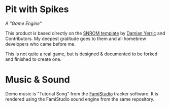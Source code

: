 Pit with Spikes
===============

_A "Game Engine"_

This product is based directly on the 
[SNROM template](https://github.com/pinobatch/snrom-template) by 
[Damian Yerric](https://github.com/pinobatch) and Contributors. My deepest
gratitude goes to them and all homebrew developers who came before me.

This is not quite a real game, but is designed & documented to be forked and
finished to create one.

Music & Sound
=============

Demo music is "Tutorial Song" from the
[FamiStudio](https://github.com/BleuBleu/FamiStudio) tracker software. It is
rendered using the FamiStudio sound engine from the same repository.
